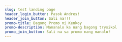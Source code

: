 ```yaml
---
slug: test landing page
header_login_button: Pasok Andres!
header_join_button: Sali na!!!
promo-title: Bagong Promo ni Kenkoy
promo-description: Mananalo ka nang bagong trysikol
promo_join_button: Sali na sa promo nang manalo!
---
```

